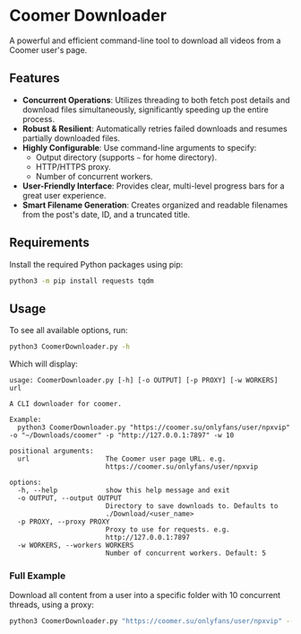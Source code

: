 # Coomer Downloader

A powerful and efficient command-line tool to download all videos from a Coomer user's page.

## Features

- **Concurrent Operations**: Utilizes threading to both fetch post details and download files simultaneously, significantly speeding up the entire process.
- **Robust & Resilient**: Automatically retries failed downloads and resumes partially downloaded files.
- **Highly Configurable**: Use command-line arguments to specify:
  - Output directory (supports `~` for home directory).
  - HTTP/HTTPS proxy.
  - Number of concurrent workers.
- **User-Friendly Interface**: Provides clear, multi-level progress bars for a great user experience.
- **Smart Filename Generation**: Creates organized and readable filenames from the post's date, ID, and a truncated title.

## Requirements

Install the required Python packages using pip:

```bash
python3 -m pip install requests tqdm
```

## Usage

To see all available options, run:
```bash
python3 CoomerDownloader.py -h
```

Which will display:
```
usage: CoomerDownloader.py [-h] [-o OUTPUT] [-p PROXY] [-w WORKERS] url

A CLI downloader for coomer.

Example:
  python3 CoomerDownloader.py "https://coomer.su/onlyfans/user/npxvip" -o "~/Downloads/coomer" -p "http://127.0.0.1:7897" -w 10

positional arguments:
  url                   The Coomer user page URL. e.g.
                        https://coomer.su/onlyfans/user/npxvip

options:
  -h, --help            show this help message and exit
  -o OUTPUT, --output OUTPUT
                        Directory to save downloads to. Defaults to
                        ./Download/<user_name>
  -p PROXY, --proxy PROXY
                        Proxy to use for requests. e.g.
                        http://127.0.0.1:7897
  -w WORKERS, --workers WORKERS
                        Number of concurrent workers. Default: 5
```

### Full Example

Download all content from a user into a specific folder with 10 concurrent threads, using a proxy:

```bash
python3 CoomerDownloader.py "https://coomer.su/onlyfans/user/npxvip" --output "~/Downloads/MyCoomer" --proxy "http://127.0.0.1:7897" --workers 10
```
